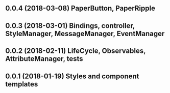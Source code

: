 ## 0.0.4  (2018-03-08) PaperButton, PaperRipple
## 0.0.3  (2018-03-01) Bindings, controller, StyleManager, MessageManager, EventManager
## 0.0.2  (2018-02-11) LifeCycle, Observables, AttributeManager, tests
## 0.0.1  (2018-01-19) Styles and component templates
